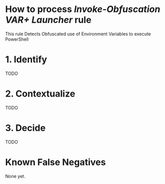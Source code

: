 # How to process *Invoke-Obfuscation VAR+ Launcher* rule
This rule Detects Obfuscated use of Environment Variables to execute PowerShell

# 1. Identify
TODO

# 2. Contextualize
TODO

# 3. Decide
TODO

# Known False Negatives
None yet.
